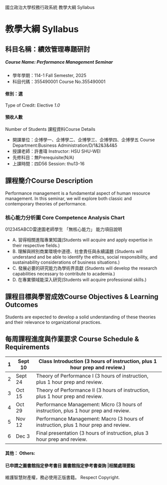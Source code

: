 國立政治大學校務行政系統 教學大綱 Syllabus
# 教學大綱 Syllabus
##  科目名稱：績效管理專題研討
#####  Course Name: Performance Management Seminar
  * 學年學期：114-1 Fall Semester, 2025 
  * 科目代碼：355490001 Course No.355490001
#### 修別：選
Type of Credit: Elective 
_1.0_
#### 預收人數
Number of Students
課程資料Course Details
  * 開課單位：企博學一、企博學二、企博學三、企博學四、企博學五 Course Department:Business Administration/D/1&2&3&4&5 
  * 授課老師：許書瑋 Instructor: HSU SHU-WEI 
  * 先修科目：無Prerequisite(N/A)
  * 上課時間：四D56 Session: thu13-16
##  課程簡介Course Description
Performance management is a fundamental aspect of human resource management. In this seminar, we will explore both classic and contemporary theories of performance. 
###  核心能力分析圖 Core Competence Analysis Chart
012345ABCD雷達圖老師學生
「無核心能力」 
能力項目說明
  * A. 習得相關進階專業知識(Students will acquire and apply expertise in their respective fields.)
  * B. 理解與辨別商業環境中道德、社會責任與永續議題 (Students will understand and be able to identify the ethics, social responsibility, and sustainability considerations of business situations.)
  * C. 發展必要的研究能力為學術界貢獻 (Students will develop the research capabilities necessary to contribute to academia.)
  * D. 在專業領域能深入研究(Students will acquire professional skills.)
##  課程目標與學習成效Course Objectives & Learning Outcomes 
Students are expected to develop a solid understanding of these theories and their relevance to organizational practices.
##  每周課程進度與作業要求 Course Schedule & Requirements
1 |  Sept 10 |  Class Introduction (3 hours of instruction, plus 1 hour prep and review.)  
---|---|---  
2 |  Sept 24 |  Theory of Performance I (3 hours of instruction, plus 1 hour prep and review.  
3 |  Oct 15 |  Theory of Performance II (3 hours of instruction, plus 1 hour prep and review.  
4 |  Oct 29 |  Performance Management: Micro (3 hours of instruction, plus 1 hour prep and review.  
5 |  Nov 12 |  Performance Management: Macro (3 hours of instruction, plus 1 hour prep and review.  
6 |  Dec 3 |  Final presentation (3 hours of instruction, plus 3 hour prep and review.  
####  其他： Others:
####  已申請之圖書館指定參考書目  圖書館指定參考書查詢 |相關處理要點
維護智慧財產權，務必使用正版書籍。 Respect Copyright.